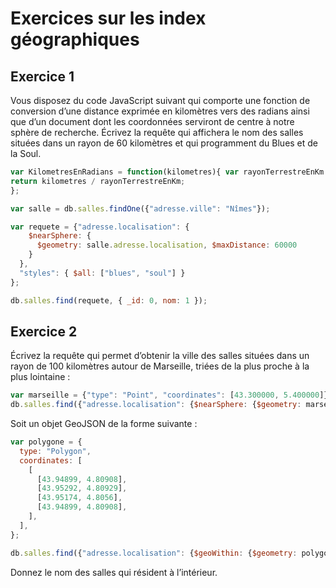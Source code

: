 # Exercices sur les index géographiques

## Exercice 1

Vous disposez du code JavaScript suivant qui comporte une fonction de conversion d’une distance exprimée en kilomètres vers des radians ainsi que d’un document dont les coordonnées serviront de centre à notre sphère de recherche. Écrivez la requête qui affichera le nom des salles situées dans un rayon de 60 kilomètres et qui programment du Blues et de la Soul.



```js
var KilometresEnRadians = function(kilometres){ var rayonTerrestreEnKm = 6371;
return kilometres / rayonTerrestreEnKm;
};

var salle = db.salles.findOne({"adresse.ville": "Nîmes"}); 

var requete = {"adresse.localisation": {
    $nearSphere: {
      $geometry: salle.adresse.localisation, $maxDistance: 60000
    }
  },
  "styles": { $all: ["blues", "soul"] }
};

db.salles.find(requete, { _id: 0, nom: 1 });

```

## Exercice 2

Écrivez la requête qui permet d’obtenir la ville des salles situées dans un rayon de 100 kilomètres autour de Marseille, triées de la plus proche à la plus lointaine :

```js
var marseille = {"type": "Point", "coordinates": [43.300000, 5.400000]} 
db.salles.find({"adresse.localisation": {$nearSphere: {$geometry: marseille, $maxDistance: 100000}}},{ "_id": 0, "adresse.ville": 1 })

```




Soit un objet GeoJSON de la forme suivante :

```js
var polygone = {
  type: "Polygon",
  coordinates: [
    [
      [43.94899, 4.80908],
      [43.95292, 4.80929],
      [43.95174, 4.8056],
      [43.94899, 4.80908],
    ],
  ],
};

db.salles.find({"adresse.localisation": {$geoWithin: {$geometry: polygone}}},{ "_id": 0, "nom": 1 })

```

Donnez le nom des salles qui résident à l’intérieur.